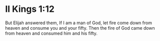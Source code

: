# II Kings 1:12

But Elijah answered them, If I am a man of God, let fire come down from heaven and consume you and your fifty. Then the fire of God came down from heaven and consumed him and his fifty.
